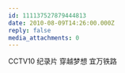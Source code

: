 ```yaml
---
id: 111137527879444813
date: 2010-08-09T14:26:00.000Z
reply: false
media_attachments: 0
---
```


CCTV10 纪录片 穿越梦想 宜万铁路 ​​​​

